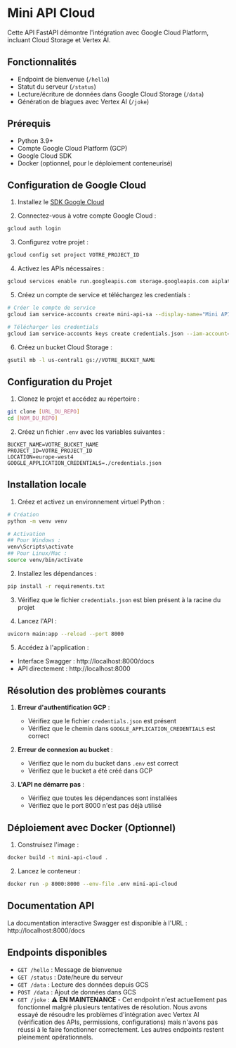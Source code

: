 # Mini API Cloud

Cette API FastAPI démontre l'intégration avec Google Cloud Platform, incluant Cloud Storage et Vertex AI.

## Fonctionnalités

- Endpoint de bienvenue (`/hello`)
- Statut du serveur (`/status`)
- Lecture/écriture de données dans Google Cloud Storage (`/data`)
- Génération de blagues avec Vertex AI (`/joke`)

## Prérequis

- Python 3.9+
- Compte Google Cloud Platform (GCP)
- Google Cloud SDK
- Docker (optionnel, pour le déploiement conteneurisé)

## Configuration de Google Cloud

1. Installez le [SDK Google Cloud](https://cloud.google.com/sdk/docs/install)

2. Connectez-vous à votre compte Google Cloud :
```bash
gcloud auth login
```

3. Configurez votre projet :
```bash
gcloud config set project VOTRE_PROJECT_ID
```

4. Activez les APIs nécessaires :
```bash
gcloud services enable run.googleapis.com storage.googleapis.com aiplatform.googleapis.com
```

5. Créez un compte de service et téléchargez les credentials :
```bash
# Créer le compte de service
gcloud iam service-accounts create mini-api-sa --display-name="Mini API Service Account"

# Télécharger les credentials
gcloud iam service-accounts keys create credentials.json --iam-account=mini-api-sa@VOTRE_PROJECT_ID.iam.gserviceaccount.com
```

6. Créez un bucket Cloud Storage :
```bash
gsutil mb -l us-central1 gs://VOTRE_BUCKET_NAME
```

## Configuration du Projet

1. Clonez le projet et accédez au répertoire :
```bash
git clone [URL_DU_REPO]
cd [NOM_DU_REPO]
```

2. Créez un fichier `.env` avec les variables suivantes :
```plaintext
BUCKET_NAME=VOTRE_BUCKET_NAME
PROJECT_ID=VOTRE_PROJECT_ID
LOCATION=europe-west4
GOOGLE_APPLICATION_CREDENTIALS=./credentials.json
```

## Installation locale

1. Créez et activez un environnement virtuel Python :
```bash
# Création
python -m venv venv

# Activation
## Pour Windows :
venv\Scripts\activate
## Pour Linux/Mac :
source venv/bin/activate
```

2. Installez les dépendances :
```bash
pip install -r requirements.txt
```

3. Vérifiez que le fichier `credentials.json` est bien présent à la racine du projet

4. Lancez l'API :
```bash
uvicorn main:app --reload --port 8000
```

5. Accédez à l'application :
- Interface Swagger : http://localhost:8000/docs
- API directement : http://localhost:8000

## Résolution des problèmes courants

1. **Erreur d'authentification GCP** :
   - Vérifiez que le fichier `credentials.json` est présent
   - Vérifiez que le chemin dans `GOOGLE_APPLICATION_CREDENTIALS` est correct

2. **Erreur de connexion au bucket** :
   - Vérifiez que le nom du bucket dans `.env` est correct
   - Vérifiez que le bucket a été créé dans GCP

3. **L'API ne démarre pas** :
   - Vérifiez que toutes les dépendances sont installées
   - Vérifiez que le port 8000 n'est pas déjà utilisé

## Déploiement avec Docker (Optionnel)

1. Construisez l'image :
```bash
docker build -t mini-api-cloud .
```

2. Lancez le conteneur :
```bash
docker run -p 8000:8000 --env-file .env mini-api-cloud
```

## Documentation API

La documentation interactive Swagger est disponible à l'URL : http://localhost:8000/docs

## Endpoints disponibles

- `GET /hello` : Message de bienvenue
- `GET /status` : Date/heure du serveur
- `GET /data` : Lecture des données depuis GCS
- `POST /data` : Ajout de données dans GCS
- `GET /joke` : ⚠️ **EN MAINTENANCE** - Cet endpoint n'est actuellement pas fonctionnel malgré plusieurs tentatives de résolution. Nous avons essayé de résoudre les problèmes d'intégration avec Vertex AI (vérification des APIs, permissions, configurations) mais n'avons pas réussi à le faire fonctionner correctement. Les autres endpoints restent pleinement opérationnels. 